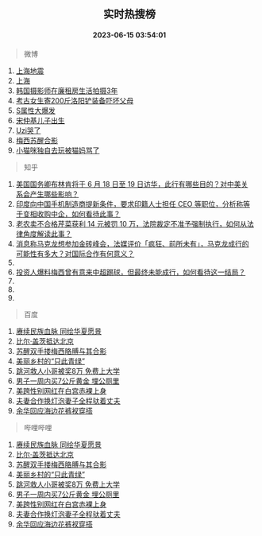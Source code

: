 <div align="center"><h2>实时热搜榜</h2><h4>2023-06-15 03:54:01</h4></div>

> 微博  

1. [上海地震](https://s.weibo.com/weibo?q=%E4%B8%8A%E6%B5%B7%E5%9C%B0%E9%9C%87&t=31&band_rank=1&Refer=top)<br />
2. [上海](https://s.weibo.com/weibo?q=%E4%B8%8A%E6%B5%B7&t=31&band_rank=2&Refer=top)<br />
3. [韩国摄影师在廉租房生活拍摄3年](https://s.weibo.com/weibo?q=%E9%9F%A9%E5%9B%BD%E6%91%84%E5%BD%B1%E5%B8%88%E5%9C%A8%E5%BB%89%E7%A7%9F%E6%88%BF%E7%94%9F%E6%B4%BB%E6%8B%8D%E6%91%843%E5%B9%B4&t=31&band_rank=3&Refer=top)<br />
4. [考古女生寄200斤洛阳铲装备吓坏父母](https://s.weibo.com/weibo?q=%23%E8%80%83%E5%8F%A4%E5%A5%B3%E7%94%9F%E5%AF%84200%E6%96%A4%E6%B4%9B%E9%98%B3%E9%93%B2%E8%A3%85%E5%A4%87%E5%90%93%E5%9D%8F%E7%88%B6%E6%AF%8D%23&t=31&band_rank=4&Refer=top)<br />
5. [S属性大爆发](https://s.weibo.com/weibo?q=S%E5%B1%9E%E6%80%A7%E5%A4%A7%E7%88%86%E5%8F%91&t=31&band_rank=5&Refer=top)<br />
6. [宋仲基儿子出生](https://s.weibo.com/weibo?q=%23%E5%AE%8B%E4%BB%B2%E5%9F%BA%E5%84%BF%E5%AD%90%E5%87%BA%E7%94%9F%23&t=31&band_rank=6&Refer=top)<br />
7. [Uzi哭了](https://s.weibo.com/weibo?q=Uzi%E5%93%AD%E4%BA%86&t=31&band_rank=7&Refer=top)<br />
8. [梅西苏醒合影](https://s.weibo.com/weibo?q=%23%E6%A2%85%E8%A5%BF%E8%8B%8F%E9%86%92%E5%90%88%E5%BD%B1%23&t=31&band_rank=8&Refer=top)<br />
9. [小猫咪独自去玩被猫妈骂了](https://s.weibo.com/weibo?q=%E5%B0%8F%E7%8C%AB%E5%92%AA%E7%8B%AC%E8%87%AA%E5%8E%BB%E7%8E%A9%E8%A2%AB%E7%8C%AB%E5%A6%88%E9%AA%82%E4%BA%86&t=31&band_rank=9&Refer=top)<br />

> 知乎  

1. [美国国务卿布林肯将于 6 月 18 日至 19 日访华，此行有哪些目的？对中美关系会产生哪些影响？](https://www.zhihu.com/question/606641194)<br />
2. [印度向中国手机制造商提新条件，要求印籍人士担任 CEO 等职位，分析称等于变相收购中企，如何看待此事？](https://www.zhihu.com/question/606514618)<br />
3. [老农卖不合格芹菜获利 14 元被罚 10 万，法院裁定不准予强制执行，如何从法律角度解读此事？](https://www.zhihu.com/question/606519434)<br />
4. [消息称马克龙想参加金砖峰会，法媒评价「疯狂、前所未有」，马克龙成行的可能性有多大？对国际合作有何意义？](https://www.zhihu.com/question/606517294)<br />
5. []()<br />
6. [投资人爆料梅西曾有意来中超踢球，但最终未能成行，如何看待这一结局？](https://www.zhihu.com/question/606640897)<br />
7. []()<br />
8. []()<br />
9. []()<br />

> 百度  

1. [赓续民族血脉 同绘华夏愿景](https://www.baidu.com/s?wd=%E8%B5%93%E7%BB%AD%E6%B0%91%E6%97%8F%E8%A1%80%E8%84%89+%E5%90%8C%E7%BB%98%E5%8D%8E%E5%A4%8F%E6%84%BF%E6%99%AF&sa=fyb_news&rsv_dl=fyb_news)<br />
2. [比尔·盖茨抵达北京](https://www.baidu.com/s?wd=%E6%AF%94%E5%B0%94%C2%B7%E7%9B%96%E8%8C%A8%E6%8A%B5%E8%BE%BE%E5%8C%97%E4%BA%AC&sa=fyb_news&rsv_dl=fyb_news)<br />
3. [苏醒双手搂梅西胳膊与其合影](https://www.baidu.com/s?wd=%E8%8B%8F%E9%86%92%E5%8F%8C%E6%89%8B%E6%90%82%E6%A2%85%E8%A5%BF%E8%83%B3%E8%86%8A%E4%B8%8E%E5%85%B6%E5%90%88%E5%BD%B1&sa=fyb_news&rsv_dl=fyb_news)<br />
4. [美丽乡村的“只此青绿”](https://www.baidu.com/s?wd=%E7%BE%8E%E4%B8%BD%E4%B9%A1%E6%9D%91%E7%9A%84%E2%80%9C%E5%8F%AA%E6%AD%A4%E9%9D%92%E7%BB%BF%E2%80%9D&sa=fyb_news&rsv_dl=fyb_news)<br />
5. [跳河救人小哥被奖8万 免费上大学](https://www.baidu.com/s?wd=%E8%B7%B3%E6%B2%B3%E6%95%91%E4%BA%BA%E5%B0%8F%E5%93%A5%E8%A2%AB%E5%A5%968%E4%B8%87+%E5%85%8D%E8%B4%B9%E4%B8%8A%E5%A4%A7%E5%AD%A6&sa=fyb_news&rsv_dl=fyb_news)<br />
6. [男子一周内买7公斤黄金 埋公厕里](https://www.baidu.com/s?wd=%E7%94%B7%E5%AD%90%E4%B8%80%E5%91%A8%E5%86%85%E4%B9%B07%E5%85%AC%E6%96%A4%E9%BB%84%E9%87%91+%E5%9F%8B%E5%85%AC%E5%8E%95%E9%87%8C&sa=fyb_news&rsv_dl=fyb_news)<br />
7. [美跨性别网红在白宫赤裸上身](https://www.baidu.com/s?wd=%E7%BE%8E%E8%B7%A8%E6%80%A7%E5%88%AB%E7%BD%91%E7%BA%A2%E5%9C%A8%E7%99%BD%E5%AE%AB%E8%B5%A4%E8%A3%B8%E4%B8%8A%E8%BA%AB&sa=fyb_news&rsv_dl=fyb_news)<br />
8. [夫妻合作换灯泡妻子全程驮着丈夫](https://www.baidu.com/s?wd=%E5%A4%AB%E5%A6%BB%E5%90%88%E4%BD%9C%E6%8D%A2%E7%81%AF%E6%B3%A1%E5%A6%BB%E5%AD%90%E5%85%A8%E7%A8%8B%E9%A9%AE%E7%9D%80%E4%B8%88%E5%A4%AB&sa=fyb_news&rsv_dl=fyb_news)<br />
9. [余华回应海边花裤衩穿搭](https://www.baidu.com/s?wd=%E4%BD%99%E5%8D%8E%E5%9B%9E%E5%BA%94%E6%B5%B7%E8%BE%B9%E8%8A%B1%E8%A3%A4%E8%A1%A9%E7%A9%BF%E6%90%AD&sa=fyb_news&rsv_dl=fyb_news)<br />

> 哔哩哔哩  

1. [赓续民族血脉 同绘华夏愿景](https://www.baidu.com/s?wd=%E8%B5%93%E7%BB%AD%E6%B0%91%E6%97%8F%E8%A1%80%E8%84%89+%E5%90%8C%E7%BB%98%E5%8D%8E%E5%A4%8F%E6%84%BF%E6%99%AF&sa=fyb_news&rsv_dl=fyb_news)<br />
2. [比尔·盖茨抵达北京](https://www.baidu.com/s?wd=%E6%AF%94%E5%B0%94%C2%B7%E7%9B%96%E8%8C%A8%E6%8A%B5%E8%BE%BE%E5%8C%97%E4%BA%AC&sa=fyb_news&rsv_dl=fyb_news)<br />
3. [苏醒双手搂梅西胳膊与其合影](https://www.baidu.com/s?wd=%E8%8B%8F%E9%86%92%E5%8F%8C%E6%89%8B%E6%90%82%E6%A2%85%E8%A5%BF%E8%83%B3%E8%86%8A%E4%B8%8E%E5%85%B6%E5%90%88%E5%BD%B1&sa=fyb_news&rsv_dl=fyb_news)<br />
4. [美丽乡村的“只此青绿”](https://www.baidu.com/s?wd=%E7%BE%8E%E4%B8%BD%E4%B9%A1%E6%9D%91%E7%9A%84%E2%80%9C%E5%8F%AA%E6%AD%A4%E9%9D%92%E7%BB%BF%E2%80%9D&sa=fyb_news&rsv_dl=fyb_news)<br />
5. [跳河救人小哥被奖8万 免费上大学](https://www.baidu.com/s?wd=%E8%B7%B3%E6%B2%B3%E6%95%91%E4%BA%BA%E5%B0%8F%E5%93%A5%E8%A2%AB%E5%A5%968%E4%B8%87+%E5%85%8D%E8%B4%B9%E4%B8%8A%E5%A4%A7%E5%AD%A6&sa=fyb_news&rsv_dl=fyb_news)<br />
6. [男子一周内买7公斤黄金 埋公厕里](https://www.baidu.com/s?wd=%E7%94%B7%E5%AD%90%E4%B8%80%E5%91%A8%E5%86%85%E4%B9%B07%E5%85%AC%E6%96%A4%E9%BB%84%E9%87%91+%E5%9F%8B%E5%85%AC%E5%8E%95%E9%87%8C&sa=fyb_news&rsv_dl=fyb_news)<br />
7. [美跨性别网红在白宫赤裸上身](https://www.baidu.com/s?wd=%E7%BE%8E%E8%B7%A8%E6%80%A7%E5%88%AB%E7%BD%91%E7%BA%A2%E5%9C%A8%E7%99%BD%E5%AE%AB%E8%B5%A4%E8%A3%B8%E4%B8%8A%E8%BA%AB&sa=fyb_news&rsv_dl=fyb_news)<br />
8. [夫妻合作换灯泡妻子全程驮着丈夫](https://www.baidu.com/s?wd=%E5%A4%AB%E5%A6%BB%E5%90%88%E4%BD%9C%E6%8D%A2%E7%81%AF%E6%B3%A1%E5%A6%BB%E5%AD%90%E5%85%A8%E7%A8%8B%E9%A9%AE%E7%9D%80%E4%B8%88%E5%A4%AB&sa=fyb_news&rsv_dl=fyb_news)<br />
9. [余华回应海边花裤衩穿搭](https://www.baidu.com/s?wd=%E4%BD%99%E5%8D%8E%E5%9B%9E%E5%BA%94%E6%B5%B7%E8%BE%B9%E8%8A%B1%E8%A3%A4%E8%A1%A9%E7%A9%BF%E6%90%AD&sa=fyb_news&rsv_dl=fyb_news)<br />
